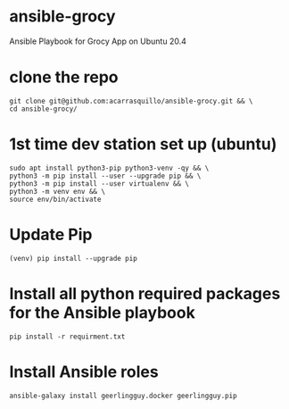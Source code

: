 # ansible-grocy
Ansible Playbook for Grocy App on Ubuntu 20.4

# clone the repo
```
git clone git@github.com:acarrasquillo/ansible-grocy.git && \
cd ansible-grocy/
```

# 1st time dev station set up (ubuntu)
```
sudo apt install python3-pip python3-venv -qy && \
python3 -m pip install --user --upgrade pip && \
python3 -m pip install --user virtualenv && \
python3 -m venv env && \
source env/bin/activate
```

# Update Pip
```
(venv) pip install --upgrade pip
```

# Install all python required packages for the Ansible playbook
```
pip install -r requirment.txt
```

# Install Ansible roles
```
ansible-galaxy install geerlingguy.docker geerlingguy.pip
```
